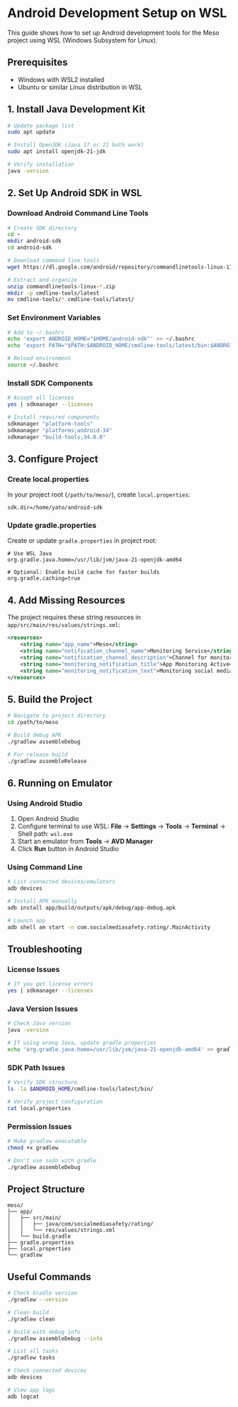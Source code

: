 # Android Development Setup on WSL

This guide shows how to set up Android development tools for the Meso project using WSL (Windows Subsystem for Linux).

## Prerequisites

- Windows with WSL2 installed
- Ubuntu or similar Linux distribution in WSL

## 1. Install Java Development Kit

```bash
# Update package list
sudo apt update

# Install OpenJDK (Java 17 or 21 both work)
sudo apt install openjdk-21-jdk

# Verify installation
java -version
```

## 2. Set Up Android SDK in WSL

### Download Android Command Line Tools

```bash
# Create SDK directory
cd ~
mkdir android-sdk
cd android-sdk

# Download command line tools
wget https://dl.google.com/android/repository/commandlinetools-linux-11076708_latest.zip

# Extract and organize
unzip commandlinetools-linux-*.zip
mkdir -p cmdline-tools/latest
mv cmdline-tools/* cmdline-tools/latest/
```

### Set Environment Variables

```bash
# Add to ~/.bashrc
echo 'export ANDROID_HOME="$HOME/android-sdk"' >> ~/.bashrc
echo 'export PATH="$PATH:$ANDROID_HOME/cmdline-tools/latest/bin:$ANDROID_HOME/platform-tools"' >> ~/.bashrc

# Reload environment
source ~/.bashrc
```

### Install SDK Components

```bash
# Accept all licenses
yes | sdkmanager --licenses

# Install required components
sdkmanager "platform-tools"
sdkmanager "platforms;android-34"
sdkmanager "build-tools;34.0.0"
```

## 3. Configure Project

### Create local.properties

In your project root (`/path/to/meso/`), create `local.properties`:

```properties
sdk.dir=/home/yato/android-sdk
```

### Update gradle.properties

Create or update `gradle.properties` in project root:

```properties
# Use WSL Java
org.gradle.java.home=/usr/lib/jvm/java-21-openjdk-amd64

# Optional: Enable build cache for faster builds
org.gradle.caching=true
```

## 4. Add Missing Resources

The project requires these string resources in `app/src/main/res/values/strings.xml`:

```xml
<resources>
    <string name="app_name">Meso</string>
    <string name="notification_channel_name">Monitoring Service</string>
    <string name="notification_channel_description">Channel for monitoring service notifications</string>
    <string name="monitoring_notification_title">App Monitoring Active</string>
    <string name="monitoring_notification_text">Monitoring social media usage</string>
</resources>
```

## 5. Build the Project

```bash
# Navigate to project directory
cd /path/to/meso

# Build debug APK
./gradlew assembleDebug

# For release build
./gradlew assembleRelease
```

## 6. Running on Emulator

### Using Android Studio
1. Open Android Studio
2. Configure terminal to use WSL: **File** → **Settings** → **Tools** → **Terminal** → Shell path: `wsl.exe`
3. Start an emulator from **Tools** → **AVD Manager**
4. Click **Run** button in Android Studio

### Using Command Line

```bash
# List connected devices/emulators
adb devices

# Install APK manually
adb install app/build/outputs/apk/debug/app-debug.apk

# Launch app
adb shell am start -n com.socialmediasafety.rating/.MainActivity
```

## Troubleshooting

### License Issues
```bash
# If you get license errors
yes | sdkmanager --licenses
```

### Java Version Issues
```bash
# Check Java version
java -version

# If using wrong Java, update gradle.properties
echo 'org.gradle.java.home=/usr/lib/jvm/java-21-openjdk-amd64' >> gradle.properties
```

### SDK Path Issues
```bash
# Verify SDK structure
ls -la $ANDROID_HOME/cmdline-tools/latest/bin/

# Verify project configuration
cat local.properties
```

### Permission Issues
```bash
# Make gradlew executable
chmod +x gradlew

# Don't use sudo with gradle
./gradlew assembleDebug
```

## Project Structure

```
meso/
├── app/
│   ├── src/main/
│   │   ├── java/com/socialmediasafety/rating/
│   │   └── res/values/strings.xml
│   └── build.gradle
├── gradle.properties
├── local.properties
└── gradlew
```

## Useful Commands

```bash
# Check Gradle version
./gradlew --version

# Clean build
./gradlew clean

# Build with debug info
./gradlew assembleDebug --info

# List all tasks
./gradlew tasks

# Check connected devices
adb devices

# View app logs
adb logcat
```